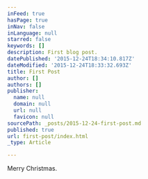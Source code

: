 ```yaml
---
inFeed: true
hasPage: true
inNav: false
inLanguage: null
starred: false
keywords: []
description: First blog post.
datePublished: '2015-12-24T18:34:10.817Z'
dateModified: '2015-12-24T18:33:32.693Z'
title: First Post
author: []
authors: []
publisher:
  name: null
  domain: null
  url: null
  favicon: null
sourcePath: _posts/2015-12-24-first-post.md
published: true
url: first-post/index.html
_type: Article

---
```

Merry Christmas.